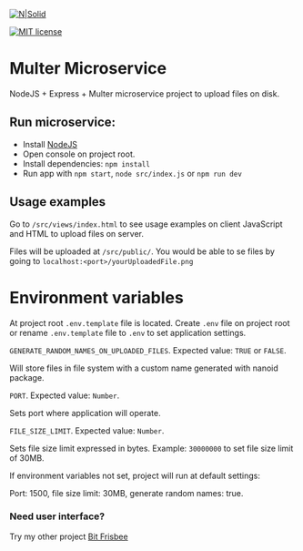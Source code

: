 [![N|Solid](https://dl.dropboxusercontent.com/s/oy06v7r8d871cr8/splitvice-banner.png?dl=0)](http://split-vice.com)

[![MIT license](https://img.shields.io/badge/License-MIT-blue.svg)](https://lbesson.mit-license.org/)

# Multer Microservice
NodeJS + Express + Multer microservice project to upload files on disk.
## Run microservice:
- Install <a href="https://nodejs.org/" target="_blank">NodeJS</a>
- Open console on project root.
- Install dependencies: `npm install`
- Run app with `npm start`, `node src/index.js` or `npm run dev`
## Usage examples
Go to `/src/views/index.html` to see usage examples on client JavaScript and HTML to upload files on server.

Files will be uploaded at `/src/public/`. You would be able to se files by going to `localhost:<port>/yourUploadedFile.png`

# Environment variables
At project root `.env.template` file is located. Create `.env` file on project root or rename `.env.template` file to `.env` to set application settings.

`GENERATE_RANDOM_NAMES_ON_UPLOADED_FILES`. Expected value: `TRUE` or `FALSE`.

Will store files in file system with a custom name generated with nanoid package.

`PORT`. Expected value: `Number`.

Sets port where application will operate.

`FILE_SIZE_LIMIT`. Expected value: `Number`.

Sets file size limit expressed in bytes. Example: `30000000` to set file size limit of 30MB.

If environment variables not set, project will run at default settings:

Port: 1500, file size limit: 30MB, generate random names: true.

### Need user interface?
Try my other project <a href="https://github.com/splitvice/bit-frisbee" target="_blank">Bit Frisbee</a>